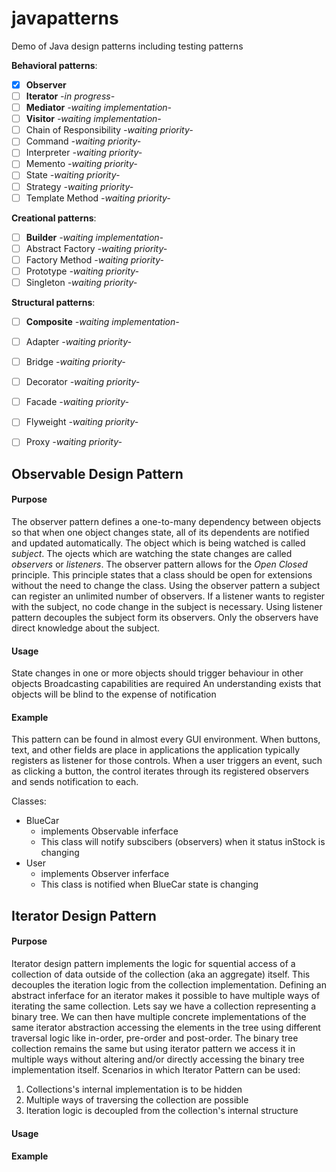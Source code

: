 # javapatterns


Demo of Java design patterns including testing patterns

**Behavioral patterns**:

* [x] **Observer**
* [ ] **Iterator** _-in progress-_
* [ ] **Mediator** _-waiting implementation-_
* [ ] **Visitor** _-waiting implementation-_
* [ ] Chain of Responsibility _-waiting priority-_
* [ ] Command _-waiting priority-_
* [ ] Interpreter _-waiting priority-_
* [ ] Memento _-waiting priority-_
* [ ] State _-waiting priority-_
* [ ] Strategy _-waiting priority-_
* [ ] Template Method _-waiting priority-_

**Creational patterns**:

* [ ] **Builder** _-waiting implementation-_
* [ ] Abstract Factory _-waiting priority-_
* [ ] Factory Method _-waiting priority-_
* [ ] Prototype _-waiting priority-_
* [ ] Singleton _-waiting priority-_

**Structural patterns**:

* [ ] **Composite** _-waiting implementation-_
* [ ] Adapter _-waiting priority-_
* [ ] Bridge _-waiting priority-_
* [ ] Decorator _-waiting priority-_
* [ ] Facade _-waiting priority-_
* [ ] Flyweight _-waiting priority-_
* [ ] Proxy _-waiting priority-_




## Observable Design Pattern

#### Purpose
The observer pattern defines a one-to-many dependency between objects so that when one object changes state, all of its dependents are notified and updated automatically.
The object which is being watched is called _subject_. The ojects which are watching the state changes are called _observers_ or _listeners_.
The observer pattern allows for the _Open Closed_ principle. This principle states that a class should be open for extensions without the need to change the class.
Using the observer pattern a subject can register an unlimited number of observers. If a listener wants to register with the subject, no code change in the subject is necessary.
Using listener pattern decouples the subject form its observers. Only the observers have direct knowledge about the subject.
#### Usage
State changes in one or more objects should trigger behaviour in other objects
Broadcasting capabilities are required
An understanding exists that objects will be blind to the expense of notification
#### Example
This pattern can be found in almost every GUI environment. When buttons, text, and other fields are place in applications the application typically registers as listener for those controls.
When a user triggers an event, such as clicking a button, the control iterates through its registered observers and sends notification to each.

Classes:

* BlueCar
  * implements Observable inferface
  * This class will notify subscibers (observers) when it status inStock is changing
* User
  * implements Observer inferface
  * This class is notified when BlueCar state is changing

## Iterator Design Pattern

#### Purpose
Iterator design pattern implements the logic for squential access of a collection of data outside of the collection (aka an aggregate) itself. This decouples the iteration logic from the collection implementation.
Defining an abstract inferface for an iterator makes it possible to have multiple ways of iterating the same collection. Lets say we have a collection representing a binary tree. We can then have multiple concrete implementations of the same iterator abstraction accessing the elements in the tree using different traversal logic like in-order, pre-order and post-order. The binary tree collection remains the same but using iterator pattern we access it in multiple ways without altering and/or directly accessing the binary tree implementation itself.
Scenarios in which Iterator Pattern can be used:
1. Collections's internal implementation is to be hidden
2. Multiple ways of traversing the collection are possible
3. Iteration logic is decoupled from the collection's internal structure

#### Usage

#### Example


